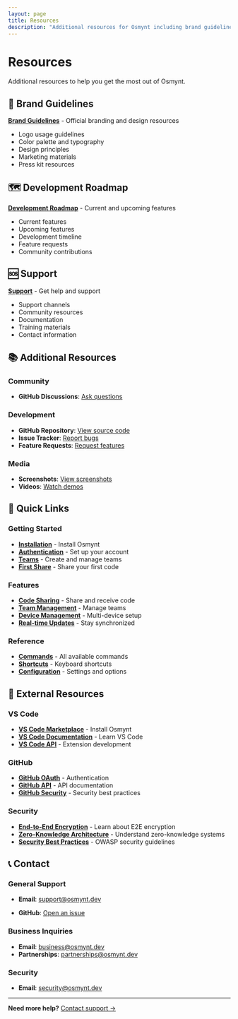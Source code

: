 ```yaml
---
layout: page
title: Resources
description: "Additional resources for Osmynt including brand guidelines, development roadmap, and support information."
---
```


# Resources

Additional resources to help you get the most out of Osmynt.

## 🎨 Brand Guidelines

**[Brand Guidelines](resources/brand-guidelines)** - Official branding and design resources
- Logo usage guidelines
- Color palette and typography
- Design principles
- Marketing materials
- Press kit resources

## 🗺️ Development Roadmap

**[Development Roadmap](resources/roadmap)** - Current and upcoming features
- Current features
- Upcoming features
- Development timeline
- Feature requests
- Community contributions

## 🆘 Support

**[Support](resources/support)** - Get help and support
- Support channels
- Community resources
- Documentation
- Training materials
- Contact information

## 📚 Additional Resources

### Community
<!-- - **Discord Server**: [Join our community](https://discord.gg/osmynt) -->
- **GitHub Discussions**: [Ask questions](https://github.com/moeen-mahmud/osmynt/discussions)
<!-- - **Reddit Community**: [r/osmynt](https://reddit.com/r/osmynt) -->

### Development

- **GitHub Repository**: [View source code](https://github.com/moeen-mahmud/osmynt)
- **Issue Tracker**: [Report bugs](https://github.com/moeen-mahmud/osmynt/issues)
- **Feature Requests**: [Request features](https://github.com/moeen-mahmud/osmynt/issues/new?template=feature_request.md)

### Media

<!-- - **Press Kit**: [Download press materials](resources/brand-guidelines) -->
- **Screenshots**: [View screenshots](https://github.com/moeen-mahmud/osmynt/tree/main/screenshots)
- **Videos**: [Watch demos](https://youtube.com/osmynt)

## 🎯 Quick Links

### Getting Started

- **[Installation](getting-started/installation)** - Install Osmynt
- **[Authentication](getting-started/authentication)** - Set up your account
- **[Teams](getting-started/teams)** - Create and manage teams
- **[First Share](getting-started/first-share)** - Share your first code

### Features

- **[Code Sharing](features/code-sharing)** - Share and receive code
- **[Team Management](features/team-management)** - Manage teams
- **[Device Management](features/device-management)** - Multi-device setup
- **[Real-time Updates](features/realtime-updates)** - Stay synchronized

### Reference

- **[Commands](reference/commands)** - All available commands
- **[Shortcuts](reference/shortcuts)** - Keyboard shortcuts
- **[Configuration](reference/configuration)** - Settings and options

## 🔗 External Resources

### VS Code

- **[VS Code Marketplace](https://marketplace.visualstudio.com/items?itemName=osmynt.osmynt)** - Install Osmynt
- **[VS Code Documentation](https://code.visualstudio.com/docs)** - Learn VS Code
- **[VS Code API](https://code.visualstudio.com/api)** - Extension development

### GitHub

- **[GitHub OAuth](https://docs.github.com/en/developers/apps/building-oauth-apps)** - Authentication
- **[GitHub API](https://docs.github.com/en/rest)** - API documentation
- **[GitHub Security](https://docs.github.com/en/authentication/keeping-your-account-and-data-secure)** - Security best practices

### Security

- **[End-to-End Encryption](https://en.wikipedia.org/wiki/End-to-end_encryption)** - Learn about E2E encryption
- **[Zero-Knowledge Architecture](https://en.wikipedia.org/wiki/Zero-knowledge_proof)** - Understand zero-knowledge systems
- **[Security Best Practices](https://owasp.org/www-project-top-ten/)** - OWASP security guidelines

## 📞 Contact

### General Support

- **Email**: [support@osmynt.dev](mailto:support@osmynt.dev)
<!-- - **Discord**: [Join our community](https://discord.gg/osmynt) -->
- **GitHub**: [Open an issue](https://github.com/moeen-mahmud/osmynt/issues)

### Business Inquiries

- **Email**: [business@osmynt.dev](mailto:business@osmynt.dev)
- **Partnerships**: [partnerships@osmynt.dev](mailto:partnerships@osmynt.dev)

### Security

- **Email**: [security@osmynt.dev](mailto:security@osmynt.dev)
<!-- - **PGP Key**: [Download our PGP key](https://osmynt.dev/pgp-key.asc) -->

---

**Need more help?** [Contact support →](resources/support)
